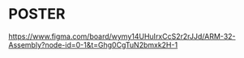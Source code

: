 
# POSTER


https://www.figma.com/board/wymy14UHuIrxCcS2r2rJJd/ARM-32-Assembly?node-id=0-1&t=Ghg0CgTuN2bmxk2H-1

